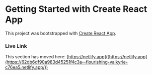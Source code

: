 # Getting Started with Create React App

This project was bootstrapped with [Create React App](https://github.com/facebook/create-react-app).
 

### Live Link
 

This section has moved here: [https://netlify.app]([https://netlify.app](https://62db6df90a983d45251f4c3a--flourishing-valkyrie-c76ea5.netlify.app/))
